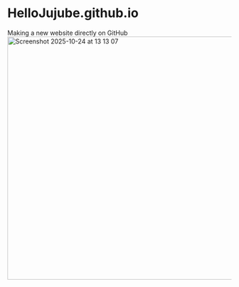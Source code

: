 # HelloJujube.github.io
Making a new website directly on GitHub
<img width="701" height="546" alt="Screenshot 2025-10-24 at 13 13 07" src="https://github.com/user-attachments/assets/9e2642e8-e3f2-463b-8e86-f6ff66f019a2" />
